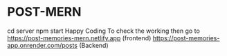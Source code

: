 # POST-MERN
cd server
npm start   Happy Coding
To check the working then go to   
https://post-memories-mern.netlify.app   (frontend)
https://post-memories-app.onrender.com/posts (Backend)
